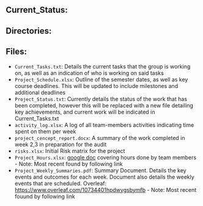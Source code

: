 ## Current_Status:

## Directories:

## Files:

*	`Current_Tasks.txt`:	Details the current tasks that the group is working on, as well as an indication of who is working on said tasks
*	`Project_Schedule.xlsx`:	Outline of the semester dates, as well as key course deadlines. This will be updated to include milestones and additional deadlines
*	`Project_Status.txt`:	Currently details the status of the work that has been completed, however this will be replaced with a new file detailing key achievements, and current work will be indicated in Current_Tasks.txt
*	`activity_log.xlsx`:	A log of all team-members activities indicating time spent on them per week
*	`project_cencept_report.docx`:	A summary of the work completed in week 2,3 in preparation for the audit
*	`risks.xlsx`:	Initial Risk matrix for the project
*	`Project_Hours.xlsx`: [google doc](https://docs.google.com/spreadsheets/d/1dUo6-rTq1Kz_F9VqjadB9rXlVd1LVuZzNobbM8MXEa4/edit?usp=sharing) covering hours done by team members - Note: Most recent found by following link
*	`Project_Weekly_Summaries.pdf`:	Summary Document. Details the key events and outcomes for each week. Document also details the weekly events that are scheduled. Overleaf: https://www.overleaf.com/10734401hpdwygsbymfb - Note: Most recent fouund by following link
